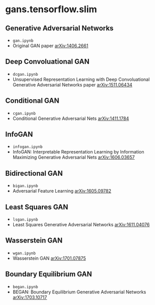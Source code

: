 # gans.tensorflow.slim

## Generative Adversarial Networks

* `gan.ipynb`
* Original GAN paper [arXiv:1406.2661](https://arxiv.org/abs/1406.2661)


## Deep Convoluational GAN

* `dcgan.ipynb`
* Unsupervised Representation Learning with Deep Convoluational
Generative Adversarial Networks paper [arXiv:1511.06434](https://arxiv.org/abs/1511.06434)


## Conditional GAN

* `cgan.ipynb`
* Conditional Generative Adversarial Nets [arXiv:1411.1784](https://arxiv.org/abs/1411.1784)


## InfoGAN

* `infogan.ipynb`
* InfoGAN: Interpretable Representation Learning by Information Maximizing Generative Adversarial Nets [arXiv:1606.03657](https://arxiv.org/abs/1606.03657)


## Bidirectional GAN

* `bigan.ipynb`
* Adversarial Feature Learning [arXiv:1605.09782](https://arxiv.org/abs/1605.09782)


## Least Squares GAN

* `lsgan.ipynb`
* Least Squares Generative Adversarial Networks [arXiv:1611.04076](https://arxiv.org/abs/1611.04076)


## Wasserstein GAN

* `wgan.ipynb`
* Wasserstein GAN [arXiv:1701.07875](https://arxiv.org/abs/1701.07875)


## Boundary Equilibrium GAN

* `began.ipynb`
* BEGAN: Boundary Equilibrium Generative Adversarial Networks [arXiv:1703.10717](https://arxiv.org/abs/1703.10717)


